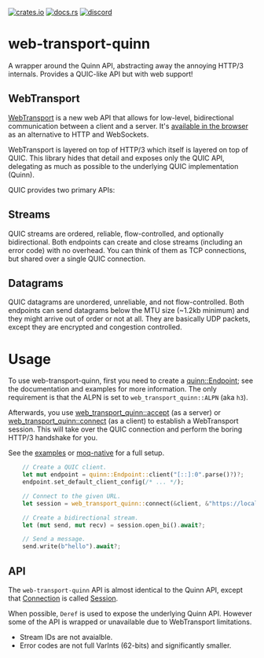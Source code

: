 [![crates.io](https://img.shields.io/crates/v/web-transport-quinn)](https://crates.io/crates/web-transport-quinn)
[![docs.rs](https://img.shields.io/docsrs/web-transport-quinn)](https://docs.rs/web-transport-quinn)
[![discord](https://img.shields.io/discord/1124083992740761730)](https://discord.gg/FCYF3p99mr)

# web-transport-quinn
A wrapper around the Quinn API, abstracting away the annoying HTTP/3 internals.
Provides a QUIC-like API but with web support!

## WebTransport
[WebTransport](https://developer.mozilla.org/en-US/docs/Web/API/WebTransport_API) is a new web API that allows for low-level, bidirectional communication between a client and a server.
It's [available in the browser](https://caniuse.com/webtransport) as an alternative to HTTP and WebSockets.

WebTransport is layered on top of HTTP/3 which itself is layered on top of QUIC.
This library hides that detail and exposes only the QUIC API, delegating as much as possible to the underlying QUIC implementation (Quinn).

QUIC provides two primary APIs:

## Streams

QUIC streams are ordered, reliable, flow-controlled, and optionally bidirectional.
Both endpoints can create and close streams (including an error code) with no overhead.
You can think of them as TCP connections, but shared over a single QUIC connection.

## Datagrams

QUIC datagrams are unordered, unreliable, and not flow-controlled.
Both endpoints can send datagrams below the MTU size (~1.2kb minimum) and they might arrive out of order or not at all.
They are basically UDP packets, except they are encrypted and congestion controlled.

# Usage
To use web-transport-quinn, first you need to create a [quinn::Endpoint](https://docs.rs/quinn/latest/quinn/struct.Endpoint.html); see the documentation and examples for more information.
The only requirement is that the ALPN is set to `web_transport_quinn::ALPN` (aka `h3`).

Afterwards, you use [web_transport_quinn::accept](https://docs.rs/web-transport-quinn/latest/web_transport_quinn/fn.accept.html) (as a server) or [web_transport_quinn::connect](https://docs.rs/web-transport-quinn/latest/web_transport_quinn/fn.connect.html) (as a client) to establish a WebTransport session.
This will take over the QUIC connection and perform the boring HTTP/3 handshake for you.

See the [examples](examples) or [moq-native](https://github.com/kixelated/moq-rs/blob/main/moq-native/src/quic.rs) for a full setup.

```rust
    // Create a QUIC client.
    let mut endpoint = quinn::Endpoint::client("[::]:0".parse()?)?;
    endpoint.set_default_client_config(/* ... */);

    // Connect to the given URL.
    let session = web_transport_quinn::connect(&client, &"https://localhost").await?;

    // Create a bidirectional stream.
    let (mut send, mut recv) = session.open_bi().await?;

    // Send a message.
    send.write(b"hello").await?;
```

## API
The `web-transport-quinn` API is almost identical to the Quinn API, except that [Connection](https://docs.rs/quinn/latest/quinn/struct.Connection.html) is called [Session](https://docs.rs/web-transport-quinn/latest/web_transport_quinn/struct.Session.html).

When possible, `Deref` is used to expose the underlying Quinn API.
However some of the API is wrapped or unavailable due to WebTransport limitations.
- Stream IDs are not avaialble.
- Error codes are not full VarInts (62-bits) and significantly smaller.
